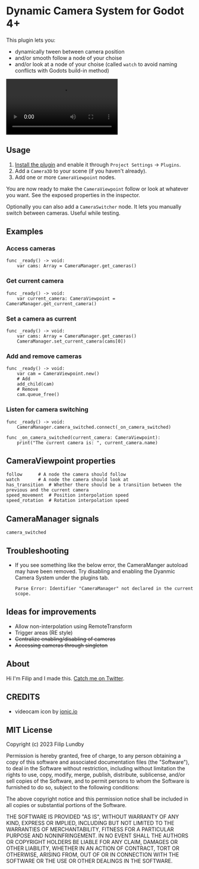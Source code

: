 # Dynamic Camera System for Godot 4+

This plugin lets you: 

* dynamically tween between camera position
* and/or smooth follow a node of your choise
* and/or look at a node of your choise (called `watch` to avoid naming conflicts with Godots build-in method)


<video src='https://i.imgur.com/PXOOmbg.mp4'></video>


## Usage

1. [Install the plugin](https://docs.godotengine.org/en/stable/tutorials/plugins/editor/installing_plugins.html) and enable it through `Project Settings` -> `Plugins`.
2. Add a `Camera3D` to your scene (if you haven't already).
3. Add one or more `CameraViewpoint` nodes.

You are now ready to make the `CameraViewpoint` follow or look at whatever you want. See the exposed properties in the inspector.

Optionally you can also add a `CameraSwitcher` node. It lets you manually switch between cameras. Useful while testing.


## Examples

### Access cameras

```GDScript
func _ready() -> void:
	var cams: Array = CameraManager.get_cameras()
```

### Get current camera

```GDScript
func _ready() -> void:
	var current_camera: CameraViewpoint = CameraManager.get_current_camera()
```

### Set a camera as current

```GDScript
func _ready() -> void:
	var cams: Array = CameraManager.get_cameras()
	CameraManager.set_current_camera(cams[0])
```

### Add and remove cameras 

```GDScript
func _ready() -> void:
	var cam = CameraViewpoint.new()
	# Add
	add_child(cam)
	# Remove
	cam.queue_free()
```

### Listen for camera switching

```GDScript
func _ready() -> void:
	CameraManager.camera_switched.connect(_on_camera_switched)

func _on_camera_switched(current_camera: CameraViewpoint):
	print("The current camera is: ", current_camera.name)
```


## CameraViewpoint properties

```GDScript
follow		# A node the camera should follow
watch		# A node the camera should look at
has_transition	# Whether there should be a transition between the previous and the current camera 
speed_movement	# Position interpolation speed
speed_rotation	# Rotation interpolation speed
```

## CameraManager signals

```GDScript
camera_switched
```

## Troubleshooting

* If you see something like the below error, the CameraManger autoload may have been removed. Try disabling and enabling the Dyanmic Camera System under the plugins tab.
	```
	Parse Error: Identifier "CameraManager" not declared in the current scope.
	```


## Ideas for improvements

* Allow non-interpolation using RemoteTransform
* Trigger areas (RE style)
* ~~Centralize enabling/disabling of cameras~~
* ~~Accessing cameras through singleton~~


## About

Hi I'm Filip and I made this. [Catch me on Twitter](https://twitter.com/skooterkurt).


## CREDITS

* videocam icon by [ionic.io](https://ionic.io/ionicons)

## MIT License

Copyright (c) 2023 Filip Lundby

Permission is hereby granted, free of charge, to any person obtaining a copy
of this software and associated documentation files (the "Software"), to deal
in the Software without restriction, including without limitation the rights
to use, copy, modify, merge, publish, distribute, sublicense, and/or sell
copies of the Software, and to permit persons to whom the Software is
furnished to do so, subject to the following conditions:

The above copyright notice and this permission notice shall be included in all
copies or substantial portions of the Software.

THE SOFTWARE IS PROVIDED "AS IS", WITHOUT WARRANTY OF ANY KIND, EXPRESS OR
IMPLIED, INCLUDING BUT NOT LIMITED TO THE WARRANTIES OF MERCHANTABILITY,
FITNESS FOR A PARTICULAR PURPOSE AND NONINFRINGEMENT. IN NO EVENT SHALL THE
AUTHORS OR COPYRIGHT HOLDERS BE LIABLE FOR ANY CLAIM, DAMAGES OR OTHER
LIABILITY, WHETHER IN AN ACTION OF CONTRACT, TORT OR OTHERWISE, ARISING FROM,
OUT OF OR IN CONNECTION WITH THE SOFTWARE OR THE USE OR OTHER DEALINGS IN THE
SOFTWARE.
